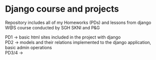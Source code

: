 # Django course and projects
Repository includes all of my Homeworks (PDs) and lessons from django W@S course conducted by SGH SKNI and P&G

  PD1 -> basic html sites included in the project with django  
  PD2 -> models and their relations implemented to the django application, basic admin operations  
  PD3/4 -> 
